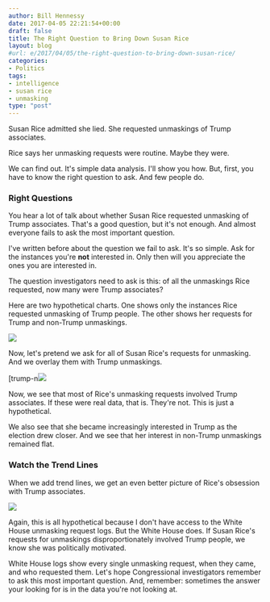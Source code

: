 ```yaml
---
author: Bill Hennessy
date: 2017-04-05 22:21:54+00:00
draft: false
title: The Right Question to Bring Down Susan Rice
layout: blog
#url: e/2017/04/05/the-right-question-to-bring-down-susan-rice/
categories:
- Politics
tags:
- intelligence
- susan rice
- unmasking
type: "post"
---
```





Susan Rice admitted she lied. She requested unmaskings of Trump associates. 





















Rice says her unmasking requests were routine. Maybe they were. 





















We can find out. It's simple data analysis. I'll show you how. But, first, you have to know the right question to ask. And few people do.


















### Right Questions








You hear a lot of talk about whether Susan Rice requested unmasking of Trump associates. That's a good question, but it's not enough. And almost everyone fails to ask the most important question. 





















I've written before about the question we fail to ask. It's so simple. Ask for the instances you're **not** interested in. Only then will you appreciate the ones you are interested in.





















The question investigators need to ask is this: of all the unmaskings Rice requested, now many were Trump associates?





















Here are two hypothetical charts. One shows only the instances Rice requested unmasking of Trump people. The other shows her requests for Trump and non-Trump unmaskings. 











![](https://hennessysview.com/wp-content/uploads/2017/04/trump-only-1024x544.png)
























Now, let's pretend we ask for all of Susan Rice's requests for unmasking. And we overlay them with Trump unmaskings. 





















[trump-n![](https://hennessysview.com/wp-content/uploads/2017/04/trump-nontrump-1024x544.png)






















Now, we see that most of Rice's unmasking requests involved Trump associates. If these were real data, that is. They're not. This is just a hypothetical. 







We also see that she became increasingly interested in Trump as the election drew closer. And we see that her interest in non-Trump unmaskings remained flat.








### Watch the Trend Lines








When we add trend lines, we get an even better picture of Rice's obsession with Trump associates.




![](https://hennessysview.com/wp-content/uploads/2017/04/trump-nontrump-trends-1024x544.png)






















Again, this is all hypothetical because I don't have access to the White House unmasking request logs. But the White House does. If Susan Rice's requests for unmaskings disproportionately involved Trump people, we know she was politically motivated.





















White House logs show every single unmasking request, when they came, and who requested them. Let's hope Congressional investigators remember to ask this most important question. And, remember: sometimes the answer your looking for is in the data you're not looking at.







